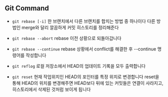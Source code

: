 ## Git Command

- `git rebase [-i]`
  한 브랜치에서 다른 브랜치를 합치는 방법 중 하나이다
  다른 방법인 merge와 달리 깔끔하게 커밋 히스토리를 정리해준다

- `git rebase --abort`
  rebase 이전 상황으로 되돌아갑니다

- `git rebase --continue`
  rebase 상황에서 conflict를 해결한 후 --continue 명령어를 작성합니다

- `git reflog`
  로컬 저장소에서 HEAD의 업데이트 기록을 모두 출력합니다

- `git reset`
  현재 작업위치인 HEAD의 포인터를 특정 위치로 변경합니다
  reset을 통해 HEAD의 위치를 변경해주면 HEAD보다 뒤에 있는 커밋들은 연결이 사라지고, 히스토리에서 삭제된 것처럼 보이게 됩니다
